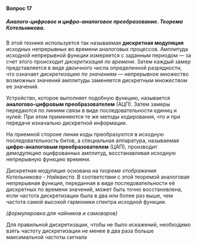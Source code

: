 #### Вопрос 17

##### Аналого-цифровое и цифро-аналоговое преобразование. Теорема Котельникова.

В этой технике используется так называемая **дискретная модуляция** исходных
непрерывных во времени аналоговых процессов. Амплитуда исходной непрерывной функции
измеряется с заданным периодом — за счет этого происходит *дискретизация по времени*.
Затем каждый замер представляется в виде двоичного числа определенной разрядности, что означает *дискретизацию по значениям* — непрерывное множество возможных значений амплитуды заменяется дискретным множеством ее значений.

Устройство, которое выполняет подобную функцию, называется **аналогово-цифровым преобразователем** (АЦП). Затем замеры передаются по линиям связи в виде последовательности единиц и нулей. При этом применяются те же методы кодирования, что и при передаче изначально дискретной информации.

На приемной стороне линии коды преобразуются в исходную последовательность битов, а специальная аппаратура, называемая **цифро-аналоговым преобразователем** (ЦАП), производит демодуляцию оцифрованных амплитуд, восстанавливая исходную непрерывную функцию времени.

Дискретная модуляция основана на *теореме отображения Котельникова - Найквиста*. В соответствии с этой теоремой аналоговая непрерывная функция, переданная в виде последовательности её дискретных по времени значений, может быть точно восстановлена, если частота дискретизации была в два или более раз выше, чем частота самой высокой гармоники спектра исходной функции.

*(формулировка для чайников и самоваров)*

Для правильной дискретизации, чтобы не было искажений, необходимо взять частоту дискретизации не менее в два раза больше максимальной частоты сигнала
